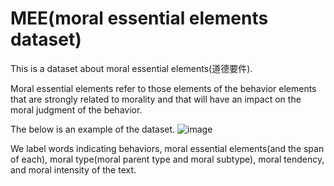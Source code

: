 # MEE(moral essential elements dataset)

This is a dataset about moral essential elements(道德要件).

Moral essential elements refer to those elements of the behavior elements that are strongly related to morality and that will have an impact on the moral judgment of the behavior.

The below is an example of the dataset.
![image](https://github.com/blcunlp/MEE/assets/31537780/8ae8369f-ff78-4b29-ae75-79b77d684106)

We label words indicating behaviors, moral essential elements(and the span of each), moral type(moral parent type and moral subtype), moral tendency, and moral intensity of the text. 
